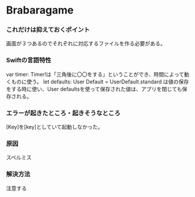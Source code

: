 # Brabaragame
### これだけは抑えておくポイント  <br>
画面が３つあるのでそれぞれに対応するファイルを作る必要がある。
### Swiftの⾔語特性  <br>
var timer: Timer!は「三角後に〇〇をする」ということができ、時間によって動くものに使う。
let defaults: User Default = UserDefault.standard は値の保存をする時に使い、User defaultsを使って保存された値は、アプリを閉じても保存される。
### エラーが起きたところ・起きそうなところ <br>
[Key]を[key]としていて起動しなかった。


### 原因  <br>
スペルミス

### 解決⽅法　<br>

注意する
